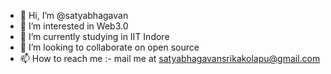 - 👋 Hi, I’m @satyabhagavan
- 👀 I’m interested in Web3.0
- 🌱 I’m currently studying in IIT Indore
- 💞️ I’m looking to collaborate on open source 
- 📫 How to reach me :- mail me at satyabhagavansrikakolapu@gmail.com

<!---
satyabhagavan/satyabhagavan is a ✨ special ✨ repository because its `README.md` (this file) appears on your GitHub profile.
You can click the Preview link to take a look at your changes.
--->
